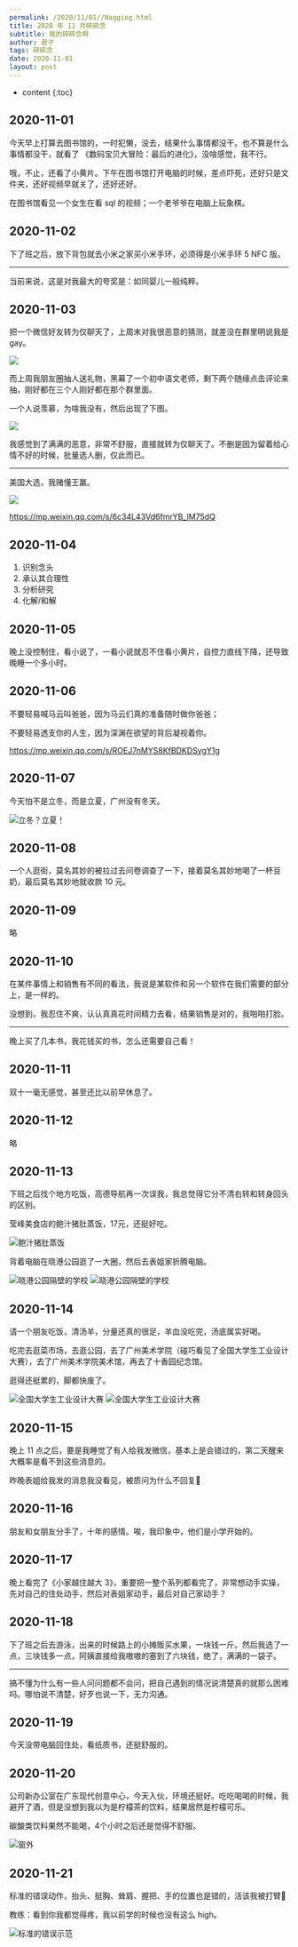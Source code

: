 ```yaml
---
permalink: /2020/11/01//Nagging.html
title: 2020 年 11 月碎碎念
subtitle: 我的碎碎念啊
author: 君子
tags: 碎碎念
date: 2020-11-01
layout: post
---
```

* content
{:toc}
## 2020-11-01

今天早上打算去图书馆的，一时犯懒，没去，结果什么事情都没干。也不算是什么事情都没干，就看了 《数码宝贝大冒险：最后的进化》，没啥感觉，我不行。

哦，不止，还看了小黄片。下午在图书馆打开电脑的时候，差点吓死，还好只是文件夹，还好视频早就关了，还好还好。

在图书馆看见一个女生在看 sql 的视频；一个老爷爷在电脑上玩象棋。

## 2020-11-02

下了班之后，放下背包就去小米之家买小米手环，必须得是小米手环 5 NFC 版。

***

当前来说，这是对我最大的夸奖是：如同婴儿一般纯粹。

## 2020-11-03

把一个微信好友转为仅聊天了，上周末对我很恶意的猜测，就差没在群里明说我是 gay。

![](https://img.lbjheiheihei.xyz/FiRFWGYONVpY7WdOPFNaruwKrJ5F)

而上周我朋友圈抽人送礼物，黑幕了一个初中语文老师，剩下两个随缘点击评论来抽，刚好都在三个人刚好都在那个群里面。

一个人说羡慕，为啥我没有，然后出现了下图。

![](https://img.lbjheiheihei.xyz/Frt_164iw8ry1c-4PknKwHD8mQG6)

我感觉到了满满的恶意，非常不舒服，直接就转为仅聊天了。不删是因为留着给心情不好的时候，批量选人删，仅此而已。

***

美国大选，我赌懂王赢。

![](https://img.lbjheiheihei.xyz/Fh1NcQ3BULp4TY3w3lM2N9jxy3gc)

https://mp.weixin.qq.com/s/6c34L43Vd6fmrYB_lM75dQ

## 2020-11-04

1. 识别念头
2. 承认其合理性
3. 分析研究
4. 化解/和解

## 2020-11-05

晚上没控制住，看小说了，一看小说就忍不住看小黄片，自控力直线下降，还导致晚睡一个多小时。

## 2020-11-06

不要轻易喊马云叫爸爸，因为马云们真的准备随时做你爸爸；

不要轻易透支你的人生，因为深渊在欲望的背后凝视着你。

https://mp.weixin.qq.com/s/ROEJ7nMYS8KfBDKDSygY1g

## 2020-11-07

今天怕不是立冬，而是立夏，广州没有冬天。

![立冬？立夏！](https://img.lbjheiheihei.xyz/Frg_aZcG027TepENRfk5L71m8_wz "立冬？立夏！")

## 2020-11-08

一个人逛街，莫名其妙的被拉过去问卷调查了一下，接着莫名其妙地喝了一杯豆奶，最后莫名其妙地就收款 10 元。

## 2020-11-09

略

## 2020-11-10

在某件事情上和销售有不同的看法，我说是某软件和另一个软件在我们需要的部分上，是一样的。

没想到，我忍住不爽，认认真真花时间精力去看，结果销售是对的，我啪啪打脸。

***

晚上买了几本书，我花钱买的书，怎么还需要自己看！

## 2020-11-11

双十一毫无感觉，甚至还比以前早休息了。

## 2020-11-12

略

## 2020-11-13

下班之后找个地方吃饭，高德导航再一次误我，我总觉得它分不清右转和转身回头的区别。

莹峰美食店的鲍汁猪肚蒸饭，17元，还挺好吃。

![鲍汁猪肚蒸饭](https://img.lbjheiheihei.xyz/FrTKlAF4w3uYQVBAIu-8NrKLMJrt "鲍汁猪肚蒸饭")

背着电脑在晓港公园逛了一大圈，然后去表姐家折腾电脑。

![晓港公园隔壁的学校](https://img.lbjheiheihei.xyz/FqYuL1Tetqo-2_L1ifItOj57nd-N "晓港公园隔壁的学校")
![晓港公园隔壁的学校](https://img.lbjheiheihei.xyz/Fpnwqk4VWdUjPErnr3w5pQ4oZSpa "晓港公园隔壁的学校")

## 2020-11-14

请一个朋友吃饭，清汤羊，分量还真的很足，羊血没吃完，汤底属实好喝。

吃完去逛菜市场，去逛公园，去了广州美术学院（碰巧看见了全国大学生工业设计大赛），去了广州美术学院美术馆，再去了十香园纪念馆。

逛得还挺累的，脚都快废了。

![全国大学生工业设计大赛](https://img.lbjheiheihei.xyz/FkTi2Ycb1qoR9fC7PmFeeez8uK__ "全国大学生工业设计大赛")
![全国大学生工业设计大赛](https://img.lbjheiheihei.xyz/FkTtAYfc_7ieqVwU0xZaOu49sH9X "全国大学生工业设计大赛")

## 2020-11-15

晚上 11 点之后，要是我睡觉了有人给我发微信，基本上是会错过的，第二天醒来大概率是看不到这些消息的。

昨晚表姐给我发的消息我没看见，被质问为什么不回复🤣

## 2020-11-16

朋友和女朋友分手了，十年的感情。唉，我印象中，他们是小学开始的。

## 2020-11-17

晚上看完了《小家越住越大 3》，重要把一整个系列都看完了，非常想动手实操，先对自己的住处动手，然后对表姐家动手，最后对自己家动手？

## 2020-11-18

下了班之后去游泳，出来的时候路上的小摊贩买水果，一块钱一斤。然后我选了一点，三块钱多一点，阿姨直接给我嗷嗷的塞到了六块钱，绝了，满满的一袋子。

***

搞不懂为什么有一些人问问题都不会问，把自己遇到的情况说清楚真的就那么困难吗。哪怕说不清楚，好歹也说一下，无力沟通。

## 2020-11-19

今天没带电脑回住处，看纸质书，还挺舒服的。

## 2020-11-20

公司新办公室在广东现代创意中心，今天入伙，环境还挺好。吃吃喝喝的时候，我避开了酒，但是没想到我以为是柠檬茶的饮料，结果居然是柠檬可乐。

碳酸类饮料果然不能喝，4个小时之后还是觉得不舒服。

![窗外](https://img.lbjheiheihei.xyz/FhU5n7PHE1075PDbtyae_CpNGKWG "窗外")

## 2020-11-21

标准的错误动作，抬头、挺胸、耸肩、握把、手的位置也是错的，活该我被打臂🤣

教练：看到你我都觉得疼，我以前学的时候也没有这么 high。

![标准的错误示范](https://img.lbjheiheihei.xyz/FgUAbnLur1cDmgT4N29mXSR0gzjT "标准的错误示范")